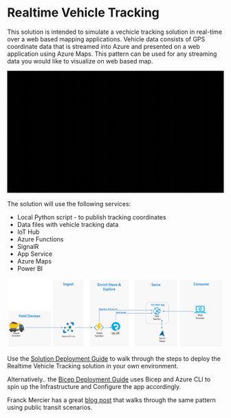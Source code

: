 # Realtime Vehicle Tracking

This solution is intended to simulate a vechicle tracking solution in real-time over a web based mapping applications.  Vehicle data consists of GPS coordinate data that is streamed into Azure and presented on a web application using Azure Maps. This pattern can be used for any streaming data you would like to visualize on web based map.


<img src=./docs/img/Realtime-Vehicle-Tracking.gif width=600>

The solution will use the following services:
* Local Python script - to publish tracking coordinates
* Data files with vehicle tracking data
* IoT Hub
* Azure Functions
* SignalR
* App Service
* Azure Maps
* Power BI

<img src=https://github.com/tbecks/Realtime-Vehicle-Tracking/blob/main/docs/img/Realtime%20Vehicle%20Tracking%20Lab%20Architecture.png>

Use the [Solution Deployment Guide](https://github.com/tbecks/Realtime-Vehicle-Tracking/edit/main/docs/SolutionDeploymentGuide.md) to walk through the steps to deploy the Realtime Vehicle Tracking solution in your own environment.

Alternatively.. the [Bicep Deployment Guide](https://github.com/tbecks/Realtime-Vehicle-Tracking/edit/main/docs/BicepDeploymentGuide.md) uses Bicep and Azure CLI to spin up the Infrastructure and Configure the app accordingly.

Franck Mercier has a great [blog post](https://github.com/franmer2/Logistic_Demo_FY24---Generic/blob/main/docs/Instructions_En.md) that walks through the same pattern using public transit scenarios.
